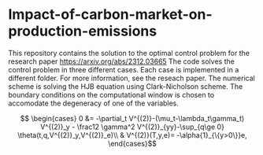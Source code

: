 # Impact-of-carbon-market-on-production-emissions
This repository contains the solution to the optimal control problem for the research paper https://arxiv.org/abs/2312.03665
The code solves the control problem in three different cases. Each case is implemented in a different folder. For more information, see the reseach paper.
The numerical scheme is solving the HJB equation using Clark-Nicholson scheme. The boundary conditions on the computational window is chosen to accomodate the degeneracy of one of the variables.

$$ \begin{cases}
 0
 &=
 -\partial_t V^{(2)}-(\mu_t-\lambda_t\gamma_t) V^{(2)}_y - \frac12 \gamma^2 V^{(2)}_{yy}-\sup_{q\ge 0} \theta(t,q,V^{(2)}_y,V^{(2)}_e)\\
& V^{(2)}(T,y,e)= -\alpha{1}_{\{y>0\}}e,
 \end{cases}$$
